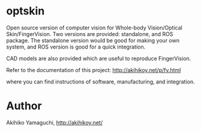 optskin
==================
Open source version of computer vision for Whole-body Vision/Optical Skin/FingerVision.
Two versions are provided: standalone, and ROS package.  The standalone version would be good for making your own system, and ROS version is good for a quick integration.

CAD models are also provided which are useful to reproduce FingerVision.

Refer to the documentation of this project:
http://akihikoy.net/p/fv.html

where you can find instructions of software, manufacturing, and integration.

Author
==================
Akihiko Yamaguchi, http://akihikoy.net/

